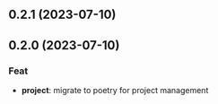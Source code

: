 ## 0.2.1 (2023-07-10)

## 0.2.0 (2023-07-10)

### Feat

- **project**: migrate to poetry for project management
